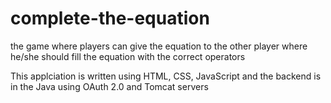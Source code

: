 # complete-the-equation
the game where players can give the equation to the other player where he/she should fill the equation with the correct operators

This applciation is written using HTML, CSS, JavaScript and the backend is in the Java using OAuth 2.0 and Tomcat servers
